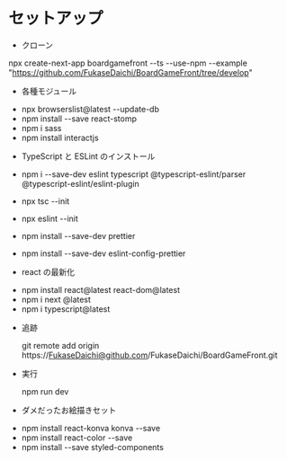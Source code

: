 # セットアップ

-   クローン

npx create-next-app boardgamefront --ts --use-npm --example "https://github.com/FukaseDaichi/BoardGameFront/tree/develop"

-   各種モジュール

*   npx browserslist@latest --update-db
*   npm install --save react-stomp
*   npm i sass
*   npm install interactjs

-   TypeScript と ESLint のインストール

*   npm i --save-dev eslint typescript @typescript-eslint/parser @typescript-eslint/eslint-plugin
*   npx tsc --init
*   npx eslint --init

*   npm install --save-dev prettier
*   npm install --save-dev eslint-config-prettier

-   react の最新化

*   npm install react@latest react-dom@latest
*   npm i next @latest
*   npm i typescript@latest

-   追跡

    git remote add origin https://FukaseDaichi@github.com/FukaseDaichi/BoardGameFront.git

-   実行

    npm run dev

-   ダメだったお絵描きセット

*   npm install react-konva konva --save
*   npm install react-color --save
*   npm install --save styled-components
